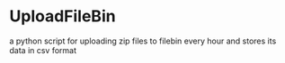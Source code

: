# UploadFileBin
 a python script for uploading zip files to filebin every hour and stores its data in csv format

